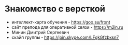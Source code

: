 # Знакомство с версткой
- интеллект-карта обучения - https://goo.su/front
- сайт препода для оперативной связи - https://m2in.ru
- Минин Дмитрий Сергеевич
- скайп группы - https://join.skype.com/LFgkGfzbxsn7
